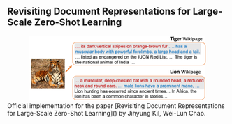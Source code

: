 ## Revisiting Document Representations for Large-Scale Zero-Shot Learning

<center><img src="./figs/zsl_app.png" width="80%" height="50%"></center>
Official implementation for the paper [Revisiting Document Representations for Large-Scale Zero-Shot Learning]() by Jihyung Kil, Wei-Lun Chao.
